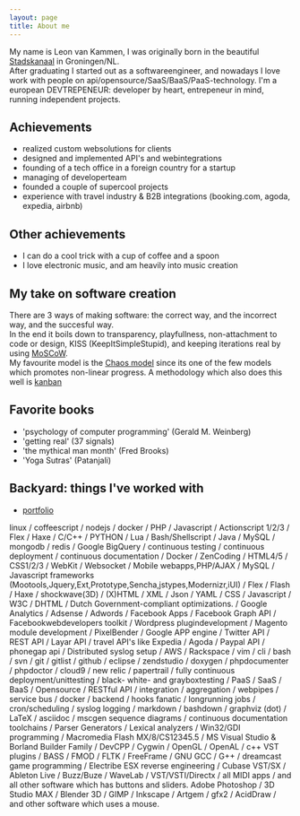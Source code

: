 ```yaml
---
layout: page
title: About me
---
```


My name is Leon van Kammen, I was originally born in the beautiful [Stadskanaal](https://www.google.hu/maps/place/Stadskanaal,+Netherlands/@50.5653345,6.6503423,6z/data=!4m2!3m1!1s0x47c83bb57e3000c9:0xb8497bdac29f4022?hl=en) in Groningen/NL.<br>
After graduating I started out as a softwareengineer, and nowadays I love work with people on api/opensource/SaaS/BaaS/PaaS-technology.
I'm a european DEVTREPENEUR: developer by heart, entrepeneur in mind, running independent projects.

## Achievements

* realized custom websolutions for clients
* designed and implemented API's and webintegrations
* founding of a tech office in a foreign country for a startup
* managing of developerteam
* founded a couple of supercool projects
* experience with travel industry & B2B integrations (booking.com, agoda, expedia, airbnb)

## Other achievements 

* I can do a cool trick with a cup of coffee and a spoon
* I love electronic music, and am heavily into music creation

## My take on software creation

There are 3 ways of making software: the correct way, and the incorrect way, and the succesful way.<br>
In the end it boils down to transparency, playfullness, non-attachment to code or design, KISS (KeepItSimpleStupid), and keeping iterations real by using [MoSCoW](https://en.wikipedia.org/wiki/MoSCoW_method).<br>
My favourite model is the [Chaos model](http://en.wikipedia.org/wiki/Chaos_model) since its one of the few models which promotes non-linear progress. A methodology which also does this well is [kanban](https://en.wikipedia.org/wiki/Kanban)

## Favorite books

* 'psychology of computer programming' (Gerald M. Weinberg)
* 'getting real' (37 signals)
* 'the mythical man month' (Fred Brooks)
* 'Yoga Sutras' (Patanjali)

## Backyard: things I've worked with 

* [portfolio](/portfolio)

linux / coffeescript / nodejs / docker / PHP / Javascript / Actionscript 1/2/3 / Flex / Haxe / C/C++ / PYTHON / Lua / Bash/Shellscript / Java / MySQL / mongodb / redis / Google BigQuery / continuous testing / continuous deployment / continuous documentation / Docker / ZenCoding / HTML4/5 / CSS1/2/3 / WebKit / Websocket / Mobile webapps,PHP/AJAX / MySQL / Javascript frameworks (Mootools,Jquery,Ext,Prototype,Sencha,jstypes,Modernizr,iUI) / Flex / Flash / Haxe / shockwave(3D) / (X)HTML / XML / Json / YAML / CSS / Javascript / W3C / DHTML / Dutch Government-compliant optimizations. / Google Analytics / Adsense / Adwords / Facebook Apps / Facebook Graph API / Facebookwebdevelopers toolkit / Wordpress plugindevelopment / Magento module development / PixelBender / Google APP engine / Twitter API / REST API / Layar API / travel API's like Expedia / Agoda / Paypal API / phonegap api / Distributed syslog setup / AWS / Rackspace / vim / cli / bash / svn / git / gitlist / github / eclipse / zendstudio / doxygen / phpdocumenter / phpdoctor / cloud9 / new relic / papertrail / fully continuous deployment/unittesting / black- white- and grayboxtesting / PaaS / SaaS / BaaS / Opensource / RESTful API / integration / aggregation / webpipes / service bus / docker / backend / hooks fanatic / longrunning jobs / cron/scheduling / syslog logging / markdown / bashdown / graphviz (dot) / LaTeX / asciidoc / mscgen sequence diagrams / continuous documentation toolchains / Parser Generators / Lexical analyzers / Win32/GDI programming / Macromedia Flash MX/8/CS12345.5 / MS Visual Studio & Borland Builder Family / DevCPP / Cygwin / OpenGL / OpenAL / c++ VST plugins  / BASS / FMOD / FLTK / FreeFrame / GNU GCC / G++ / dreamcast game programming / Electribe ESX reverse engineering / Cubase VST/SX / Ableton Live / Buzz/Buze / WaveLab / VST/VSTI/Directx / all MIDI apps / and all other software which has buttons and sliders.
Adobe Photoshop / 3D Studio MAX / Blender 3D / GIMP / Inkscape / Artgem / gfx2 / AcidDraw / and other software which uses a mouse. 
